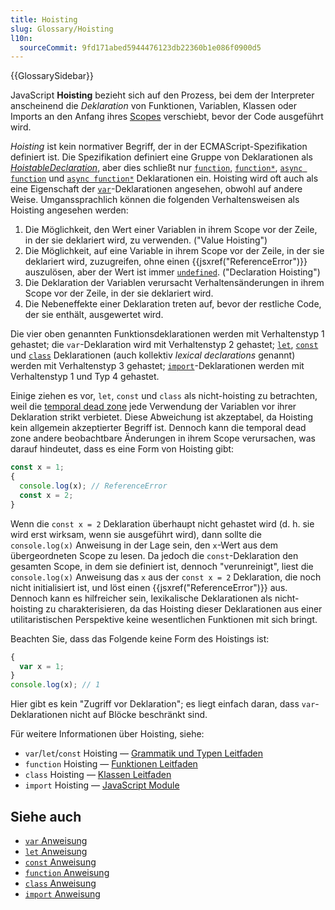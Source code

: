 ```yaml
---
title: Hoisting
slug: Glossary/Hoisting
l10n:
  sourceCommit: 9fd171abed5944476123db22360b1e086f0900d5
---
```


{{GlossarySidebar}}

JavaScript **Hoisting** bezieht sich auf den Prozess, bei dem der Interpreter anscheinend die _Deklaration_ von Funktionen, Variablen, Klassen oder Imports an den Anfang ihres [Scopes](/de/docs/Glossary/scope) verschiebt, bevor der Code ausgeführt wird.

_Hoisting_ ist kein normativer Begriff, der in der ECMAScript-Spezifikation definiert ist. Die Spezifikation definiert eine Gruppe von Deklarationen als [_HoistableDeclaration_](https://tc39.es/ecma262/multipage/ecmascript-language-statements-and-declarations.html#prod-HoistableDeclaration), aber dies schließt nur [`function`](/de/docs/Web/JavaScript/Reference/Statements/function), [`function*`](/de/docs/Web/JavaScript/Reference/Statements/function*), [`async function`](/de/docs/Web/JavaScript/Reference/Statements/async_function) und [`async function*`](/de/docs/Web/JavaScript/Reference/Statements/async_function*) Deklarationen ein. Hoisting wird oft auch als eine Eigenschaft der [`var`](/de/docs/Web/JavaScript/Reference/Statements/var)-Deklarationen angesehen, obwohl auf andere Weise. Umganssprachlich können die folgenden Verhaltensweisen als Hoisting angesehen werden:

1. Die Möglichkeit, den Wert einer Variablen in ihrem Scope vor der Zeile, in der sie deklariert wird, zu verwenden. ("Value Hoisting")
2. Die Möglichkeit, auf eine Variable in ihrem Scope vor der Zeile, in der sie deklariert wird, zuzugreifen, ohne einen {{jsxref("ReferenceError")}} auszulösen, aber der Wert ist immer [`undefined`](/de/docs/Web/JavaScript/Reference/Global_Objects/undefined). ("Declaration Hoisting")
3. Die Deklaration der Variablen verursacht Verhaltensänderungen in ihrem Scope vor der Zeile, in der sie deklariert wird.
4. Die Nebeneffekte einer Deklaration treten auf, bevor der restliche Code, der sie enthält, ausgewertet wird.

Die vier oben genannten Funktionsdeklarationen werden mit Verhaltenstyp 1 gehastet; die `var`-Deklaration wird mit Verhaltenstyp 2 gehastet; [`let`](/de/docs/Web/JavaScript/Reference/Statements/let), [`const`](/de/docs/Web/JavaScript/Reference/Statements/const) und [`class`](/de/docs/Web/JavaScript/Reference/Statements/class) Deklarationen (auch kollektiv _lexical declarations_ genannt) werden mit Verhaltenstyp 3 gehastet; [`import`](/de/docs/Web/JavaScript/Reference/Statements/import)-Deklarationen werden mit Verhaltenstyp 1 und Typ 4 gehastet.

Einige ziehen es vor, `let`, `const` und `class` als nicht-hoisting zu betrachten, weil die [temporal dead zone](/de/docs/Web/JavaScript/Reference/Statements/let#temporal_dead_zone_tdz) jede Verwendung der Variablen vor ihrer Deklaration strikt verbietet. Diese Abweichung ist akzeptabel, da Hoisting kein allgemein akzeptierter Begriff ist. Dennoch kann die temporal dead zone andere beobachtbare Änderungen in ihrem Scope verursachen, was darauf hindeutet, dass es eine Form von Hoisting gibt:

```js
const x = 1;
{
  console.log(x); // ReferenceError
  const x = 2;
}
```

Wenn die `const x = 2` Deklaration überhaupt nicht gehastet wird (d. h. sie wird erst wirksam, wenn sie ausgeführt wird), dann sollte die `console.log(x)` Anweisung in der Lage sein, den `x`-Wert aus dem übergeordneten Scope zu lesen. Da jedoch die `const`-Deklaration den gesamten Scope, in dem sie definiert ist, dennoch "verunreinigt", liest die `console.log(x)` Anweisung das `x` aus der `const x = 2` Deklaration, die noch nicht initialisiert ist, und löst einen {{jsxref("ReferenceError")}} aus. Dennoch kann es hilfreicher sein, lexikalische Deklarationen als nicht-hoisting zu charakterisieren, da das Hoisting dieser Deklarationen aus einer utilitaristischen Perspektive keine wesentlichen Funktionen mit sich bringt.

Beachten Sie, dass das Folgende keine Form des Hoistings ist:

```js
{
  var x = 1;
}
console.log(x); // 1
```

Hier gibt es kein "Zugriff vor Deklaration"; es liegt einfach daran, dass `var`-Deklarationen nicht auf Blöcke beschränkt sind.

Für weitere Informationen über Hoisting, siehe:

- `var`/`let`/`const` Hoisting — [Grammatik und Typen Leitfaden](/de/docs/Web/JavaScript/Guide/Grammar_and_types#variable_hoisting)
- `function` Hoisting — [Funktionen Leitfaden](/de/docs/Web/JavaScript/Guide/Functions#function_hoisting)
- `class` Hoisting — [Klassen Leitfaden](/de/docs/Web/JavaScript/Guide/Using_classes#class_declaration_hoisting)
- `import` Hoisting — [JavaScript Module](/de/docs/Web/JavaScript/Guide/Modules#import_declarations_are_hoisted)

## Siehe auch

- [`var` Anweisung](/de/docs/Web/JavaScript/Reference/Statements/var)
- [`let` Anweisung](/de/docs/Web/JavaScript/Reference/Statements/let)
- [`const` Anweisung](/de/docs/Web/JavaScript/Reference/Statements/const)
- [`function` Anweisung](/de/docs/Web/JavaScript/Reference/Statements/function)
- [`class` Anweisung](/de/docs/Web/JavaScript/Reference/Statements/class)
- [`import` Anweisung](/de/docs/Web/JavaScript/Reference/Statements/import)
